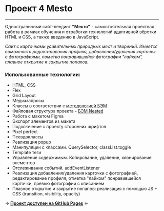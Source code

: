 # Проект 4 Mesto
------
Одностраничный сайт-лендинг __"Место"__ - самостоятельная проектная работа в рамках обучения и отработки технологий адаптивной вёрстки HTML и CSS, а также введению в JavaScript.

*Сайт с карточками удивительных природных мест и творений. Имеется воможность редактирования профиля, добавления/удаления карточек с фотографиями, пометка понравившейся фотографии "лайком", плавное открытие и закрытие попапов.*

### Использованные технологии:
  - HTML, CSS
  - Flex
  - Grid Layout
  - Медиазапросы
  - Классы в соответствии с [методологией БЭМ](https://ru.bem.info)
  - Файловая структура проекта - [БЭМ Nested](https://ru.bem.info/methodology/filestructure/#nested)
  - Работа с макетом Figma
  - Экспорт элементов из макета
  - Подключение с проекту сторонних шрифтов
  - Pixel perfect
  - Псевдоклассы
  - Реализация popup
  - Манипуляции с классами. QuerySelector, classList.toggle
  - Template теги
  - Управление содержимым. Копирование, удаление, клонирование элементов
  - Отслеживание событий. addEventListener
  - Реализация добавления/удаления карточки с фотографией, редактирование профиля, отметка "лайком" понравившейся карточки, превью фотографии с описанием
  - Плавное открытие и закрытие попапов: реализация с помощью JS + CSS (transition, visibility, opacity)

&rArr; __[Проект доступен на GitHub Pages](https://sytnikspb.github.io/mesto/index.html "Let's travel together")__ &lArr;
